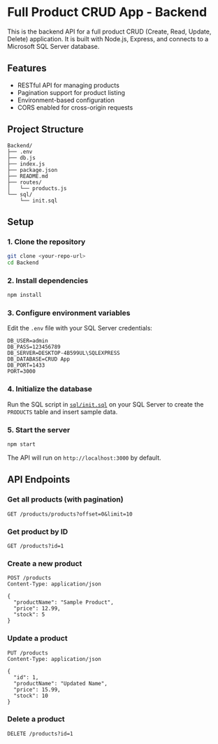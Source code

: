 # Full Product CRUD App - Backend

This is the backend API for a full product CRUD (Create, Read, Update, Delete) application. It is built with Node.js, Express, and connects to a Microsoft SQL Server database.

## Features

- RESTful API for managing products
- Pagination support for product listing
- Environment-based configuration
- CORS enabled for cross-origin requests

## Project Structure

```
Backend/
├── .env
├── db.js
├── index.js
├── package.json
├── README.md
├── routes/
│   └── products.js
└── sql/
    └── init.sql
```

## Setup

### 1. Clone the repository

```sh
git clone <your-repo-url>
cd Backend
```

### 2. Install dependencies

```sh
npm install
```

### 3. Configure environment variables

Edit the `.env` file with your SQL Server credentials:

```
DB_USER=admin
DB_PASS=123456789
DB_SERVER=DESKTOP-4B599UL\SQLEXPRESS
DB_DATABASE=CRUD App
DB_PORT=1433
PORT=3000
```

### 4. Initialize the database

Run the SQL script in [`sql/init.sql`](sql/init.sql) on your SQL Server to create the `PRODUCTS` table and insert sample data.

### 5. Start the server

```sh
npm start
```

The API will run on `http://localhost:3000` by default.

## API Endpoints

### Get all products (with pagination)

```
GET /products/products?offset=0&limit=10
```

### Get product by ID

```
GET /products?id=1
```

### Create a new product

```
POST /products
Content-Type: application/json

{
  "productName": "Sample Product",
  "price": 12.99,
  "stock": 5
}
```

### Update a product

```
PUT /products
Content-Type: application/json

{
  "id": 1,
  "productName": "Updated Name",
  "price": 15.99,
  "stock": 10
}
```

### Delete a product

```
DELETE /products?id=1
```